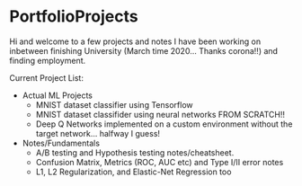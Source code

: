 # PortfolioProjects

Hi and welcome to a few projects and notes I have been working on inbetween finishing University (March time 2020... Thanks corona!!) and finding employment.

Current Project List:
- Actual ML Projects
    - MNIST dataset classifier using Tensorflow
    - MNIST dataset classifider using neural networks FROM SCRATCH!!
    - Deep Q Networks implemented on a custom environment without the target network... halfway I guess!
- Notes/Fundamentals
    - A/B testing and Hypothesis testing notes/cheatsheet.
    - Confusion Matrix, Metrics (ROC, AUC etc) and Type I/II error notes
    - L1, L2 Regularization, and Elastic-Net Regression too

